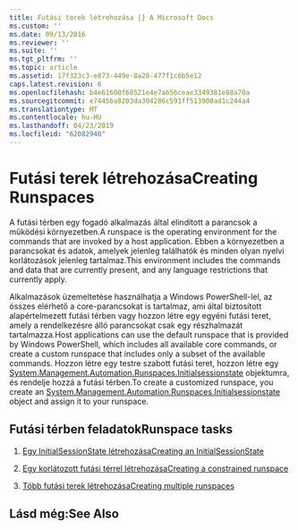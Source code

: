 ```yaml
---
title: Futási terek létrehozása |} A Microsoft Docs
ms.custom: ''
ms.date: 09/13/2016
ms.reviewer: ''
ms.suite: ''
ms.tgt_pltfrm: ''
ms.topic: article
ms.assetid: 17f323c3-e873-449e-8a28-477f1c6b5e12
caps.latest.revision: 6
ms.openlocfilehash: b4e61600f68521e4e7ab56ceae3349381e88a70a
ms.sourcegitcommit: e7445ba8203da304286c591ff513900ad1c244a4
ms.translationtype: MT
ms.contentlocale: hu-HU
ms.lasthandoff: 04/23/2019
ms.locfileid: "62082940"
---
```

# <a name="creating-runspaces"></a><span data-ttu-id="a23c0-102">Futási terek létrehozása</span><span class="sxs-lookup"><span data-stu-id="a23c0-102">Creating Runspaces</span></span>

<span data-ttu-id="a23c0-103">A futási térben egy fogadó alkalmazás által elindított a parancsok a működési környezetben.</span><span class="sxs-lookup"><span data-stu-id="a23c0-103">A runspace is the operating environment for the commands that are invoked by a host application.</span></span> <span data-ttu-id="a23c0-104">Ebben a környezetben a parancsokat és adatok, amelyek jelenleg találhatók és minden olyan nyelvi korlátozások jelenleg tartalmaz.</span><span class="sxs-lookup"><span data-stu-id="a23c0-104">This environment includes the commands and data that are currently present, and any language restrictions that currently apply.</span></span>

 <span data-ttu-id="a23c0-105">Alkalmazások üzemeltetése használhatja a Windows PowerShell-lel, az összes elérhető a core-parancsokat is tartalmaz, ami által biztosított alapértelmezett futási térben vagy hozzon létre egy egyéni futási teret, amely a rendelkezésre álló parancsokat csak egy részhalmazát tartalmazza.</span><span class="sxs-lookup"><span data-stu-id="a23c0-105">Host applications can use the default runspace that is provided by Windows PowerShell, which includes all available core commands, or create a custom runspace that includes only a subset of the available commands.</span></span> <span data-ttu-id="a23c0-106">Hozzon létre egy testre szabott futási teret, hozzon létre egy [System.Management.Automation.Runspaces.Initialsessionstate](/dotnet/api/System.Management.Automation.Runspaces.InitialSessionState) objektumra, és rendelje hozzá a futási térben.</span><span class="sxs-lookup"><span data-stu-id="a23c0-106">To create a customized runspace, you create an [System.Management.Automation.Runspaces.Initialsessionstate](/dotnet/api/System.Management.Automation.Runspaces.InitialSessionState) object and assign it to your runspace.</span></span>

## <a name="runspace-tasks"></a><span data-ttu-id="a23c0-107">Futási térben feladatok</span><span class="sxs-lookup"><span data-stu-id="a23c0-107">Runspace tasks</span></span>

1. [<span data-ttu-id="a23c0-108">Egy InitialSessionState létrehozása</span><span class="sxs-lookup"><span data-stu-id="a23c0-108">Creating an InitialSessionState</span></span>](./creating-an-initialsessionstate.md)

2. [<span data-ttu-id="a23c0-109">Egy korlátozott futási térrel létrehozása</span><span class="sxs-lookup"><span data-stu-id="a23c0-109">Creating a constrained runspace</span></span>](./creating-a-constrained-runspace.md)

3. [<span data-ttu-id="a23c0-110">Több futási terek létrehozása</span><span class="sxs-lookup"><span data-stu-id="a23c0-110">Creating multiple runspaces</span></span>](./creating-multiple-runspaces.md)

## <a name="see-also"></a><span data-ttu-id="a23c0-111">Lásd még:</span><span class="sxs-lookup"><span data-stu-id="a23c0-111">See Also</span></span>

